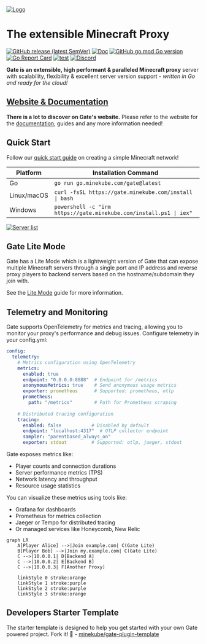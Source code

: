 [![Logo](.web/docs/public/og-image.png)](https://gate.minekube.com)

# The extensible Minecraft Proxy

[![GitHub release (latest SemVer)](https://img.shields.io/github/v/release/minekube/gate?sort=semver)](https://github.com/minekube/gate/releases)
[![Doc](https://img.shields.io/badge/go.dev-reference-007d9c?logo=go)](https://pkg.go.dev/go.minekube.com/gate)
[![GitHub go.mod Go version](https://img.shields.io/github/go-mod/go-version/minekube/gate?logo=go)](https://golang.org/doc/devel/release.html)
[![Go Report Card](https://goreportcard.com/badge/go.minekube.com/gate)](https://goreportcard.com/report/go.minekube.com/gate)
[![test](https://github.com/minekube/gate/workflows/ci/badge.svg)](https://github.com/minekube/gate/actions)
[![Discord](https://img.shields.io/discord/633708750032863232?logo=discord)](https://discord.gg/6vMDqWE)

**Gate is an extensible, high performant & paralleled
Minecraft proxy** server with scalability, flexibility &
excellent server version support -
_written in Go and ready for the cloud!_

## [Website & Documentation](https://gate.minekube.com)

**There is a lot to discover on Gate's website.**
Please refer to the website for the [documentation](https://gate.minekube.com),
guides and any more information needed!

## Quick Start

Follow our [quick start guide](https://gate.minekube.com/guide/quick-start/) on creating a simple Minecraft network!

| Platform     | Installation Command |
|-------------|---------------------|
| Go          | `go run go.minekube.com/gate@latest` |
| Linux/macOS | `curl -fsSL https://gate.minekube.com/install \| bash` |
| Windows     | `powershell -c "irm https://gate.minekube.com/install.ps1 \| iex"` |

[![Server list](.web/docs/images/server-list.png)](https://gate.minekube.com)

## Gate Lite Mode

Gate has a Lite Mode which is a lightweight version of Gate that can expose
multiple Minecraft servers through a single port and IP address and reverse proxy
players to backend servers based on the hostname/subdomain they join with.

See the [Lite Mode](https://gate.minekube.com/guide/lite/) guide for more information.

## Telemetry and Monitoring

Gate supports OpenTelemetry for metrics and tracing, allowing you to monitor your proxy's performance and debug issues. Configure telemetry in your config.yml:

```yaml
config:
  telemetry:
    # Metrics configuration using OpenTelemetry
    metrics:
      enabled: true
      endpoint: "0.0.0.0:8888"  # Endpoint for /metrics
      anonymousMetrics: true    # Send anonymous usage metrics
      exporter: prometheus      # Supported: prometheus, otlp
      prometheus:
        path: "/metrics"        # Path for Prometheus scraping
    
    # Distributed tracing configuration
    tracing:
      enabled: false           # Disabled by default
      endpoint: "localhost:4317"  # OTLP collector endpoint
      sampler: "parentbased_always_on"
      exporter: stdout         # Supported: otlp, jaeger, stdout

```

Gate exposes metrics like:
- Player counts and connection durations
- Server performance metrics (TPS)
- Network latency and throughput
- Resource usage statistics

You can visualize these metrics using tools like:
- Grafana for dashboards
- Prometheus for metrics collection
- Jaeger or Tempo for distributed tracing
- Or managed services like Honeycomb, New Relic

```mermaid
graph LR
    A[Player Alice] -->|Join example.com| C(Gate Lite)
    B[Player Bob] -->|Join my.example.com| C(Gate Lite)
    C -->|10.0.0.1| D[Backend A]
    C -->|10.0.0.2| E[Backend B]
    C -->|10.0.0.3| F[Another Proxy]

    linkStyle 0 stroke:orange
    linkStyle 1 stroke:purple
    linkStyle 2 stroke:purple
    linkStyle 3 stroke:orange
```

## Developers Starter Template

The starter template is designed to help you get started with your own Gate powered project.
Fork it! 🚀 - [minekube/gate-plugin-template](https://github.com/minekube/gate-plugin-template)
